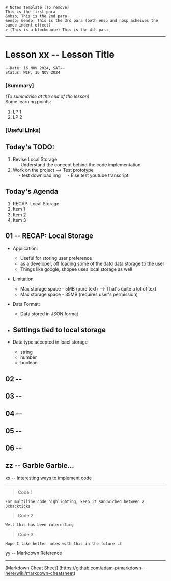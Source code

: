 ```
# Notes template (To remove)
This is the first para
&nbsp; This is the 2nd para
&ensp; &ensp; This is the 3rd para (both ensp and nbsp acheives the samee indent effect)
> (This is a blockquote) This is the 4th para
```

---

# Lesson xx -- Lesson Title

`~~Date: 16 NOV 2024, SAT~~`  
`Status: WIP, 16 NOV 2024`

### [Summary]

_(To summarise at the end of the lesson)_  
Some learning points:

1. LP 1
2. LP 2

### [Useful Links]

## Today's TODO:

1. Revise Local Storage  
   &ensp;&ensp;- Understand the concept behind the code implementation
2. Work on the project --> Test prototype  
   &ensp;&ensp; - test download img
   &ensp;&ensp; - Else test youtube transcript

## Today's Agenda

1. RECAP: Local Storage
2. Item 1
3. Item 2
4. Item 3

## 01 -- RECAP: Local Storage

- Application:
  - Useful for storing user preference
  - as a developer, off loading some of the datd data storage to the user
  - Things like google, shopee uses local storage as well
- Limitation

  - Max storage space - 5MB (pure text) --> That's quite a lot of text
  - Max storage space - 35MB (requires user's permission)

- Data Format:

  - Data stored in JSON format

- ## Settings tied to local storage

- Data type accepted in loacl storage
  - string
  - number
  - boolean

## 02 --

## 03 --

## 04 --

## 05 --

## 06 --

## zz -- Garble Garble...

xx -- Interesting ways to implement code

---

> Code 1

```
For multiline code highlighting, keep it sandwiched between 2 3xbackticks
```

> Code 2

```
Well this has been interesting
```

> Code 3

```
Hope I take better notes with this in the future :3
```

yy -- Markdown Reference

---

[Markdown Cheat Sheet] (https://github.com/adam-p/markdown-here/wiki/markdown-cheatsheet)
